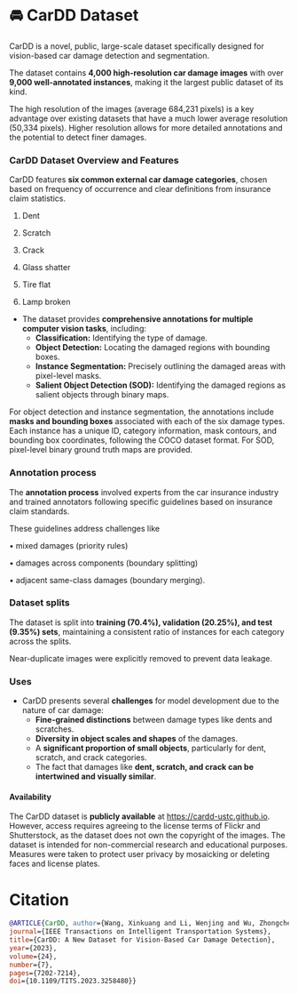 # 🚘 CarDD Dataset

CarDD is a novel, public, large-scale dataset specifically designed for vision-based car damage detection and segmentation.

The dataset contains **4,000 high-resolution car damage images** with over **9,000 well-annotated instances**, making it the largest public dataset of its kind. 

The high resolution of the images (average 684,231 pixels) is a key advantage over existing datasets that have a much lower average resolution (50,334 pixels). Higher resolution allows for more detailed annotations and the potential to detect finer damages.

### CarDD Dataset Overview and Features

CarDD features **six common external car damage categories**, chosen based on frequency of occurrence and clear definitions from insurance claim statistics.

1. Dent

2. Scratch

3. Crack

4. Glass shatter

5. Tire flat

6. Lamp broken 

*   The dataset provides **comprehensive annotations for multiple computer vision tasks**, including:
    *   **Classification:** Identifying the type of damage.
    *   **Object Detection:** Locating the damaged regions with bounding boxes.
    *   **Instance Segmentation:** Precisely outlining the damaged areas with pixel-level masks.
    *   **Salient Object Detection (SOD):** Identifying the damaged regions as salient objects through binary maps.


For object detection and instance segmentation, the annotations include **masks and bounding boxes** associated with each of the six damage types. Each instance has a unique ID, category information, mask contours, and bounding box coordinates, following the COCO dataset format. For SOD, pixel-level binary ground truth maps are provided.


### Annotation process
The **annotation process** involved experts from the car insurance industry and trained annotators following specific guidelines based on insurance claim standards. 

These guidelines address challenges like 

• mixed damages (priority rules)

• damages across components (boundary splitting)

• adjacent same-class damages (boundary merging). 

### Dataset splits
The dataset is split into **training (70.4%), validation (20.25%), and test (9.35%) sets**, maintaining a consistent ratio of instances for each category across the splits. 

Near-duplicate images were explicitly removed to prevent data leakage.

### Uses
*   CarDD presents several **challenges** for model development due to the nature of car damage:
    *   **Fine-grained distinctions** between damage types like dents and scratches.
    *   **Diversity in object scales and shapes** of the damages.
    *   A **significant proportion of small objects**, particularly for dent, scratch, and crack categories.
    *   The fact that damages like **dent, scratch, and crack can be intertwined and visually similar**.


#### Availability
The CarDD dataset is **publicly available** at https://cardd-ustc.github.io. However, access requires agreeing to the license terms of Flickr and Shutterstock, as the dataset does not own the copyright of the images. The dataset is intended for non-commercial research and educational purposes. Measures were taken to protect user privacy by mosaicking or deleting faces and license plates.



# Citation

```bibtex
@ARTICLE{CarDD, author={Wang, Xinkuang and Li, Wenjing and Wu, Zhongcheng}, 
journal={IEEE Transactions on Intelligent Transportation Systems}, 
title={CarDD: A New Dataset for Vision-Based Car Damage Detection}, 
year={2023}, 
volume={24}, 
number={7}, 
pages={7202-7214}, 
doi={10.1109/TITS.2023.3258480}}
```